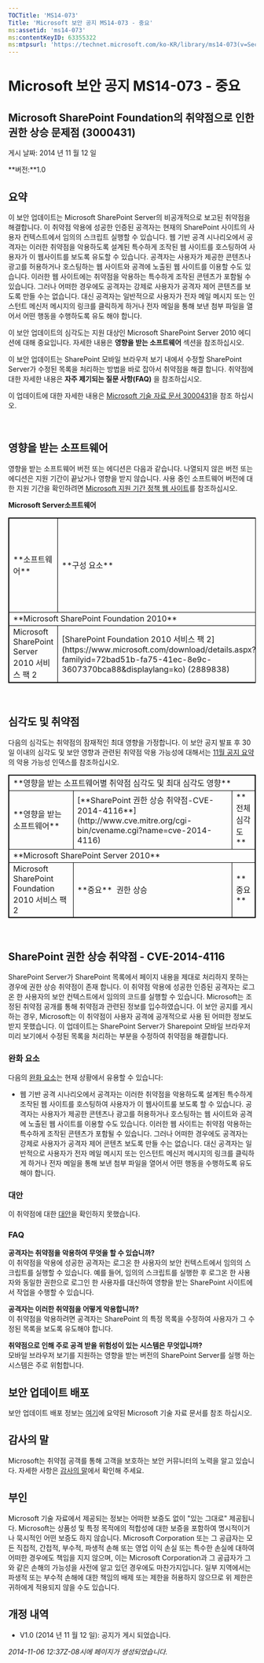 ```yaml
---
TOCTitle: 'MS14-073'
Title: 'Microsoft 보안 공지 MS14-073 - 중요'
ms:assetid: 'ms14-073'
ms:contentKeyID: 63355322
ms:mtpsurl: 'https://technet.microsoft.com/ko-KR/library/ms14-073(v=Security.10)'
---
```


Microsoft 보안 공지 MS14-073 - 중요
===================================

Microsoft SharePoint Foundation의 취약점으로 인한 권한 상승 문제점 (3000431)
----------------------------------------------------------------------------

게시 날짜: 2014 년 11 월 12 일

**버전:**1.0

요약
----

이 보안 업데이트는 Microsoft SharePoint Server의 비공개적으로 보고된 취약점을 해결합니다. 이 취약점 악용에 성공한 인증된 공격자는 현재의 SharePoint 사이트의 사용자 컨텍스트에서 임의의 스크립트 실행할 수 있습니다. 웹 기반 공격 시나리오에서 공격자는 이러한 취약점을 악용하도록 설계된 특수하게 조작된 웹 사이트를 호스팅하여 사용자가 이 웹사이트를 보도록 유도할 수 있습니다. 공격자는 사용자가 제공한 콘텐츠나 광고를 허용하거나 호스팅하는 웹 사이트와 공격에 노출된 웹 사이트를 이용할 수도 있습니다. 이러한 웹 사이트에는 취약점을 악용하는 특수하게 조작된 콘텐츠가 포함될 수 있습니다. 그러나 어떠한 경우에도 공격자는 강제로 사용자가 공격자 제어 콘텐츠를 보도록 만들 수는 없습니다. 대신 공격자는 일반적으로 사용자가 전자 메일 메시지 또는 인스턴트 메신저 메시지의 링크를 클릭하게 하거나 전자 메일을 통해 보낸 첨부 파일을 열어서 어떤 행동을 수행하도록 유도 해야 합니다.

이 보안 업데이트의 심각도는 지원 대상인 Microsoft SharePoint Server 2010 에디션에 대해 중요입니다. 자세한 내용은 **영향을 받는 소프트웨어** 섹션을 참조하십시오.

이 보안 업데이트는 SharePoint 모바일 브라우저 보기 내에서 수정할 SharePoint Server가 수정된 목록을 처리하는 방법을 바로 잡아서 취약점을 해결 합니다. 취약점에 대한 자세한 내용은 **자주 제기되는 질문 사항(FAQ)** 을 참조하십시오.

<span id="KBArticle"></span>
이 업데이트에 대한 자세한 내용은 [Microsoft 기술 자료 문서 3000431](https://support.microsoft.com/kb/3000431)을 참조 하십시오.

 

영향을 받는 소프트웨어
----------------------

<span id="sectionToggle0"></span>
영향을 받는 소프트웨어 버전 또는 에디션은 다음과 같습니다. 나열되지 않은 버전 또는 에디션은 지원 기간이 끝났거나 영향을 받지 않습니다. 사용 중인 소프트웨어 버전에 대한 지원 기간을 확인하려면 [Microsoft 지원 기간 정책 웹 사이트](http://go.microsoft.com/fwlink/?linkid=21742)를 참조하십시오.

**Microsoft Server소프트웨어**

<p> </p>
<table style="border:1px solid black;">
<tr>
<td style="border:1px solid black;">
**소프트웨어**

</td>
<td style="border:1px solid black;">
**구성 요소**

</td>
<td style="border:1px solid black;">
**최대 보안 영향**

</td>
<td style="border:1px solid black;">
**전체심각도**

</td>
<td style="border:1px solid black;">
**대체된 업데이트**

</td>
</tr>
<tr>
<td style="border:1px solid black;" colspan="5">
**Microsoft SharePoint Foundation 2010**

</td>
</tr>
<tr>
<td style="border:1px solid black;">
Microsoft SharePoint Server 2010 서비스 팩 2

</td>
<td style="border:1px solid black;">
[SharePoint Foundation 2010 서비스 팩 2](https://www.microsoft.com/download/details.aspx?familyid=72bad51b-fa75-41ec-8e9c-3607370bca88&displaylang=ko)  
(2889838)

</td>
<td style="border:1px solid black;">
권한 상승

</td>
<td style="border:1px solid black;">
중요

</td>
<td style="border:1px solid black;">
[MS13-084](http://go.microsoft.com/fwlink/?linkid=324028)의 2589365

</td>
</tr>
</table>
 
 

심각도 및 취약점
----------------

<span id="sectionToggle1"></span>
다음의 심각도는 취약점의 잠재적인 최대 영향을 가정합니다. 이 보안 공지 발표 후 30일 이내의 심각도 및 보안 영향과 관련된 취약점 악용 가능성에 대해서는 [11월 공지 요약](https://technet.microsoft.com/library/security/ms14-nov)의 악용 가능성 인덱스를 참조하십시오.

<p> </p>
<table style="border:1px solid black;">
<tr>
<td style="border:1px solid black;" colspan="3">
**영향을 받는 소프트웨어별 취약점 심각도 및 최대 심각도 영향**

</td>
</tr>
<tr>
<td style="border:1px solid black;">
**영향을 받는 소프트웨어**

</td>
<td style="border:1px solid black;">
[**SharePoint 권한 상승 취약점-CVE-2014-4116**](http://www.cve.mitre.org/cgi-bin/cvename.cgi?name=cve-2014-4116)

</td>
<td style="border:1px solid black;">
**전체심각도**

</td>
</tr>
<tr>
<td style="border:1px solid black;" colspan="3">
**Microsoft SharePoint Server 2010**

</td>
</tr>
<tr>
<td style="border:1px solid black;">
Microsoft SharePoint Foundation 2010 서비스 팩 2

</td>
<td style="border:1px solid black;">
**중요**   
권한 상승

</td>
<td style="border:1px solid black;">
**중요**

</td>
</tr>
</table>
 
 

SharePoint 권한 상승 취약점 - CVE-2014-4116
-------------------------------------------

<span id="sectionToggle2"></span>
SharePoint Server가 SharePoint 목록에서 페이지 내용을 제대로 처리하지 못하는 경우에 권한 상승 취약점이 존재 합니다. 이 취약점 악용에 성공한 인증된 공격자는 로그온 한 사용자의 보안 컨텍스트에서 임의의 코드를 실행할 수 있습니다. Microsoft는 조정된 취약점 공개를 통해 취약점과 관련된 정보를 입수하였습니다. 이 보안 공지를 게시 하는 경우, Microsoft는 이 취약점이 사용자 공격에 공개적으로 사용 된 어떠한 정보도 받지 못했습니다. 이 업데이트는 SharePoint Server가 Sharepoint 모바일 브라우저 미리 보기에서 수정된 목록을 처리하는 부분을 수정하여 취약점을 해결합니다.

### 완화 요소

다음의 [완화 요소](https://technet.microsoft.com/library/security/dn848375.aspx)는 현재 상황에서 유용할 수 있습니다:

-   웹 기반 공격 시나리오에서 공격자는 이러한 취약점을 악용하도록 설계된 특수하게 조작된 웹 사이트를 호스팅하여 사용자가 이 웹사이트룰 보도록 할 수 있습니다. 공격자는 사용자가 제공한 콘텐츠나 광고를 허용하거나 호스팅하는 웹 사이트와 공격에 노출된 웹 사이트를 이용할 수도 있습니다. 이러한 웹 사이트는 취약점 악용하는 특수하게 조작된 콘텐츠가 포함될 수 있습니다. 그러나 어떠한 경우에도 공격자는 강제로 사용자가 공격자 제어 콘텐츠 보도록 만들 수는 없습니다. 대신 공격자는 일반적으로 사용자가 전자 메일 메시지 또는 인스턴트 메신저 메시지의 링크를 클릭하게 하거나 전자 메일을 통해 보낸 첨부 파일을 열어서 어떤 행동을 수행하도록 유도 해야 합니다.

### 대안

이 취약점에 대한 [대안](https://technet.microsoft.com/library/security/dn848375.aspx)을 확인하지 못했습니다.

### FAQ

**공격자는 취약점을 악용하여 무엇을 할 수 있습니까?**  
이 취약점을 악용에 성공한 공격자는 로그온 한 사용자의 보안 컨텍스트에서 임의의 스크립트를 실행할 수 있습니다. 예를 들어, 임의의 스크립트를 실행한 후 로그온 한 사용자와 동일한 권한으로 로그인 한 사용자를 대신하여 영향을 받는 SharePoint 사이트에서 작업을 수행할 수 있습니다.

**공격자는 이러한 취약점을 어떻게 악용합니까?**  
이 취약점을 악용하려면 공격자는 SharePoint 의 특정 목록을 수정하여 사용자가 그 수정된 목록을 보도록 유도해야 합니다.

**취약점으로 인해 주로 공격 받을 위험성이 있는 시스템은 무엇입니까?**  
모바일 브라우저 보기를 지원하는 영향을 받는 버전의 SharePoint Server를 실행 하는 시스템은 주로 위험합니다.

보안 업데이트 배포
------------------

<span id="sectionToggle3"></span>
보안 업데이트 배포 정보는 [여기](#kbarticle)에 요약된 Microsoft 기술 자료 문서를 참조 하십시오.

감사의 말
---------

<span id="sectionToggle4"></span>
Microsoft는 취약점 공객를 통해 고객을 보호하는 보안 커뮤니터의 노력을 알고 있습니다. 자세한 사항은 [감사의 말](https://technet.microsoft.com/library/security/dn820091.aspx)에서 확인해 주세요.

부인
----

<span id="sectionToggle5"></span>
Microsoft 기술 자료에서 제공되는 정보는 어떠한 보증도 없이 "있는 그대로" 제공됩니다. Microsoft는 상품성 및 특정 목적에의 적합성에 대한 보증을 포함하여 명시적이거나 묵시적인 어떤 보증도 하지 않습니다. Microsoft Corporation 또는 그 공급자는 모든 직접적, 간접적, 부수적, 파생적 손해 또는 영업 이익 손실 또는 특수한 손실에 대하여 어떠한 경우에도 책임을 지지 않으며, 이는 Microsoft Corporation과 그 공급자가 그와 같은 손해의 가능성을 사전에 알고 있던 경우에도 마찬가지입니다. 일부 지역에서는 파생적 또는 부수적 손해에 대한 책임의 배제 또는 제한을 허용하지 않으므로 위 제한은 귀하에게 적용되지 않을 수도 있습니다.

개정 내역
---------

<span id="sectionToggle6"></span>
-   V1.0 (2014 년 11 월 12 일): 공지가 게시 되었습니다.

*2014-11-06 12:37Z-08시에 페이지가 생성되었습니다.*
